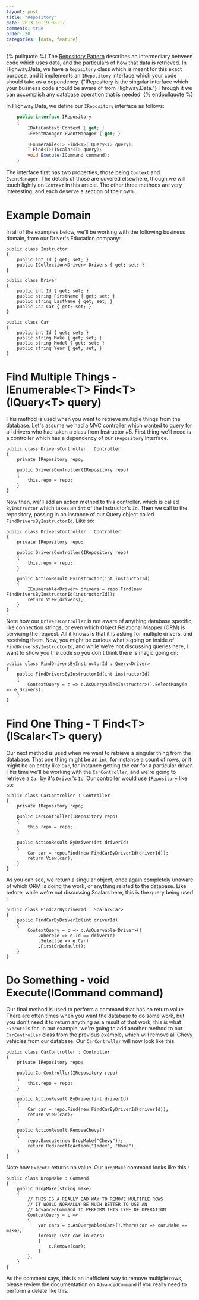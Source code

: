 ```yaml
---
layout: post
title: "Repository"
date: 2013-10-19 08:17
comments: true
order: 20
categories: [data, feature]
---
```


{% pullquote %}
The [Repository Pattern](/blog/2013/10/19/understanding-the-patterns/) describes an intermediary between code which uses data, and the particulars of how that data is retrieved.  In Highway.Data, we have a `Repository` class which is meant for this exact purpose, and it implements an `IRepository` interface which your code should take as a dependency.  {"IRepository is the singular interface which your business code should be aware of from Highway.Data."}  Through it we can accomplish any database operation that is needed.
{% endpullquote %}

In Highway.Data, we define our `IRepository` interface as follows:

``` csharp
    public interface IRepository
    {
        IDataContext Context { get; }
        IEventManager EventManager { get; }

        IEnumerable<T> Find<T>(IQuery<T> query);
        T Find<T>(IScalar<T> query);
        void Execute(ICommand command);
    }
```

The interface first has two properties, those being `Context` and `EventManager`.  The details of those are covered elsewhere, though we will touch lightly on `Context` in this article.  The other three methods are very interesting, and each deserve a section of their own.

# Example Domain

In all of the examples below, we'll be working with the following business domain, from our Driver's Education company:

```
public class Instructor
{
    public int Id { get; set; }
    public ICollection<Driver> Drivers { get; set; }
}

public class Driver
{
    public int Id { get; set; }
    public string FirstName { get; set; }
    public string LastName { get; set; }
    public Car Car { get; set; }
}

public class Car
{
    public int Id { get; set; }
    public string Make { get; set; }
    public string Model { get; set; }
    public string Year { get; set; }
}
```


# Find Multiple Things - IEnumerable&lt;T&gt; Find&lt;T&gt;(IQuery&lt;T&gt; query)

This method is used when you want to retrieve multiple things from the database.  Let's assume we had a MVC controller which wanted to query for all drivers who had taken a class from Instructor #5.  First thing we'll need is a controller which has a dependency of our `IRepository` interface.

```
public class DriversController : Controller
{
    private IRepository repo;

    public DriversController(IRepository repo)
    {
        this.repo = repo;
    }
}
```

Now then, we'll add an action method to this controller, which is called `ByInstructor` which takes an `int` of the Instructor's `Id`.  Then we call to the repository, passing in an instance of our Query object called `FindDriversByInstructorId`.  Like so:

```
public class DriversController : Controller
{
    private IRepository repo;

    public DriversController(IRepository repo)
    {
        this.repo = repo;
    }

    public ActionResult ByInstructor(int instructorId)
    {
        IEnumerable<Driver> drivers = repo.Find(new FindDriversByInstructorId(instructorId));
        return View(drivers);
    }
}
```

Note how our `DriversController` is not aware of anything database specific, like connection strings, or even which Object Relational Mapper (ORM) is servicing the request.  All it knows is that it is asking for multiple drivers, and receiving them.  Now, you might be curious what's going on inside of `FindDriversByInstructorId`, and while we're not discussing queries here, I want to show you the code so you don't think there is magic going on:

```
public class FindDriversByInstructorId : Query<Driver>
{
    public FindDriversByInstructorId(int instructorId)
    {
        ContextQuery = c => c.AsQueryable<Instructor>().SelectMany(e => e.Drivers);
    }
}
```

# Find One Thing - T Find&lt;T&gt;(IScalar&lt;T&gt; query)

Our next method is used when we want to retrieve a singular thing from the database.  That one thing might be an `int`, for instance a count of rows, or it might be an entity like `Car`, for instance getting the car for a particular driver.  This time we'll be working with the `CarController`, and we're going to retrieve a `Car` by it's `Driver`'s `Id`.  Our controller would use `IRepository` like so:

```
public class CarController : Controller
{
    private IRepository repo;

    public CarController(IRepository repo)
    {
        this.repo = repo;
    }

    public ActionResult ByDriver(int driverId)
    {
        Car car = repo.Find(new FindCarByDriverId(driverId));
        return View(car);
    }
}
```

As you can see, we return a singular object, once again completely unaware of which ORM is doing the work, or anything related to the database.  Like before, while we're not discussing Scalars here, this is the query being used :

```
public class FindCarByDriverId : Scalar<Car>
{
    public FindCarByDriverId(int driverId)
    {
        ContextQuery = c => c.AsQueryable<Driver>()
            .Where(e => e.Id == driverId)
            .Select(e => e.Car)
            .FirstOrDefault();
    }
}
```

# Do Something - void Execute(ICommand command)

Our final method is used to perform a command that has no return value.  There are often times when you want the database to do some work, but you don't need it to return anything as a result of that work, this is what `Execute` is for.  In our example, we're going to add another method to our `CarController` class from the previous example, which will remove all Chevy vehicles from our database.  Our `CarController` will now look like this:

```
public class CarController : Controller
{
    private IRepository repo;

    public CarController(IRepository repo)
    {
        this.repo = repo;
    }

    public ActionResult ByDriver(int driverId)
    {
        Car car = repo.Find(new FindCarByDriverId(driverId));
        return View(car);
    }

    public ActionResult RemoveChevy()
    {
        repo.Execute(new DropMake("Chevy"));
        return RedirectToAction("Index", "Home");
    }
}
```

Note how `Execute` returns no value.  Our `DropMake` command looks like this :

```
public class DropMake : Command
{
    public DropMake(string make)
    {
        // THIS IS A REALLY BAD WAY TO REMOVE MULTIPLE ROWS
        // IT WOULD NORMALLY BE MUCH BETTER TO USE AN
        // AdvancedCommand TO PERFORM THIS TYPE OF OPERATION
        ContextQuery = c =>
        {
            var cars = c.AsQueryable<Car>().Where(car => car.Make == make);
            foreach (var car in cars)
            {
                c.Remove(car);
            }
        };
    }
}
```

As the comment says, this is an inefficient way to remove multiple rows, please review the documentation on `AdvancedCommand` if you really need to perform a delete like this.
